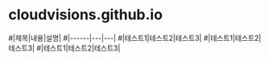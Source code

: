 # cloudvisions.github.io

#|제목|내용|설명|
#|------|---|---|
#|테스트1|테스트2|테스트3|
#|테스트1|테스트2|테스트3|
#|테스트1|테스트2|테스트3|
